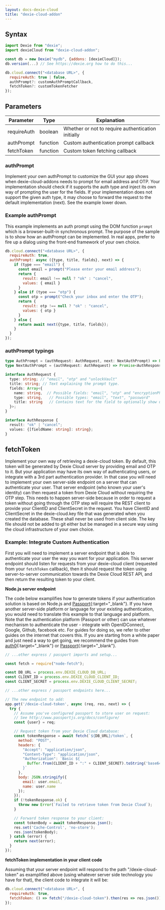 ```yaml
---
layout: docs-dexie-cloud
title: "dexie-cloud-addon"
---
```


## Syntax

```js
import Dexie from "dexie";
import dexieCloud from "dexie-cloud-addon";

const db = new Dexie("mydb", {addons: [dexieCloud]});
db.version(...) // See https://dexie.org how to do this...

db.cloud.connect("<database URL>", {
  requireAuth: true | false,
  authPrompt?: customAuthPromptCallback,
  fetchToken?: customTokenFetcher
});
```

## Parameters

| Parameter   | Type     | Explanation                                        |
| ----------- | -------- | -------------------------------------------------- |
| requireAuth | boolean  | Whether or not to require authentication initially |
| authPrompt  | function | Custom authentication prompt callback              |
| fetchToken  | function | Custom token fetching callback                     |

### authPrompt

Implement your own authPrompt to customize the GUI your app shows when dexie-cloud-addons needs to prompt for email address and OTP.
Your implementation should check if it supports the auth type and inject its own way of
prompting the user for the fields. If your implementation does not support the given auth type, it may choose to forward the request to the
default implementation (next). See the example lower down.

### Example authPrompt

This example implements an auth prompt using the DOM function `prompt` which is a browser-built-in synchronous prompt.
The purpose of the sample is to show how an authPrompt can be implemented. In real apps, prefer to fire up a
dialog using the front-end framework of your own choice.

```js
db.cloud.connect("<database URL>", {
  requireAuth: true,
  authPrompt: async ({type, title, fields}, next) => {
    if (type === "email") {
      const email = prompt("Please enter your email address");
      return {
        result: email !== null ? "ok" : "cancel",
        values: { email }
      }
    } else if (tyoe === "otp") {
      const otp = prompt("Check your inbox and enter the OTP");
      return {
        result: otp !== null ? "ok" : "cancel",
        values: { otp }
      }
    } else {
      return await next({type, title, fields});
    }
  }
});
```

### authPrompt typings
```ts
type AuthPrompt = (authRequest: AuthRequest, next: NextAuthPrompt) => Promise<AuthResponse>;
type NextAuthPrompt = (authRequest: AuthRequest) => Promise<AuthResponse>;

interface AuthRequest {
  type: string; // "email", "otp" and "unlockVault"
  title: string; // Text explaining the prompt type.
  fields: Array<{
    name: string,  // Possible fields: "email", "otp" and "encryptionPhrase".
    type: string,   // Possible types: "email", "text", "password"
    title: string   // Contains text for the field to optionally show user
  }>;
}

interface AuthResponse {
  result: "ok" | "cancel";
  values: {[fieldName: string]: string};
}
```

## fetchToken

Implement your own way of retrieving a dexie-cloud token. By default, this token will be generated by Dexie Cloud server by providing email and OTP to it.
But your application may have its own way of authenticating users, or integrate with a 3rd part authentication provider. In that case you will need to implement
your own server-side endpoint on a server that can authenticate your user. That server endpoint (who known your user's identity) can then request a token from Dexie Cloud without requiring the OTP step. This needs to happen server-side because in order to request a token without going through the OTP step will require the REST client to provide your ClientID and ClientSecret  in the request. You have ClientID and ClientSecret in the dexie-cloud.key file that was generated when you created the database. These shall never be used from client side. The key file
should not be added to git either but be managed in a secure way using the cloud infrastructure of your own choice.

### Example: Integrate Custom Authentication

First you will need to implement a server endpoint that is able to authenticate your user the way you want for your application. This server endpoint should listen for requests from your dexie-cloud client (requested from your `fetchToken` callback), then it should request the token using server-to-server communication towards the Dexie Cloud REST API, and then return the resulting token to your client.

**Node.js server endpoint**

The code below examplifies how to generate tokens if your authentication solution is based on Node.js and [Passport](http://www.passportjs.org){:target="_blank"}. If you have another server-side platform or language for your existing authentication, you would need to translate this example to that language and platform. Note that the authentication platform (Passport or other) can use whatever mechanism to authenticate the user - integrate with OpenIDConnect, Google, Github, facebook etc. For guides for doing so, we refer to other guides on the internet
that covers this. If you are starting from a white paper and just need a way to get going, we recommend the guides from [auth0](https://auth0.com){:target="_blank"} or [Passport](http://www.passportjs.org){:target="_blank"}.

```js 
// ...other express / passport imports and setup...

const fetch = require("node-fetch");

const DB_URL = process.env.DEXIE_CLOUD_DB_URL;
const CLIENT_ID = process.env.DEXIE_CLOUD_CLIENT_ID;
const CLIENT_SECRET = process.env.DEXIE_CLOUD_CLIENT_SECRET;

// ...other express / passport endpoints here...

// The new endpoint to add:
app.get('/dexie-cloud-token', async (req, res, next) => {
  try {
    // Assume you've configured passport to store user on request:
    // See http://www.passportjs.org/docs/configure/
    const {user} = req;

    // Request token from your Dexie Cloud database:
    const tokenResponse = await fetch(`${DB_URL}/token`, {
      method: "POST",
      headers: {
        "Accept": "application/json",
        "Content-Type": "application/json",
        "Authorization": `Basic ${
          Buffer.from(CLIENT_ID + ":" + CLIENT_SECRET).toString('base64')
        }`
      },
      body: JSON.stringify({
        email: user.email,
        name: user.name
      });
    });
    if (!tokenResponse.ok) {
      throw new Error(`Failed to retrieve token from Dexie Cloud`);
    }

    // Forward token response to your client:
    const tokenBody = await tokenResponse.json();
    res.set('Cache-Control', 'no-store');
    res.json(tokenBody);
  } catch (error) {
    return next(error);
  }
});
```

**fetchToken implementation in your client code**

Assuming that your server endpoint will respond to the path "/dexie-cloud-token" as examplified above (using whatever server side technology you have for that),
the client code to integrate it will be:

```js
db.cloud.connect("<database URL>", {
  requireAuth: true,
  fetchToken: () => fetch("/dexie-cloud-token").then(res => res.json())
});
```

